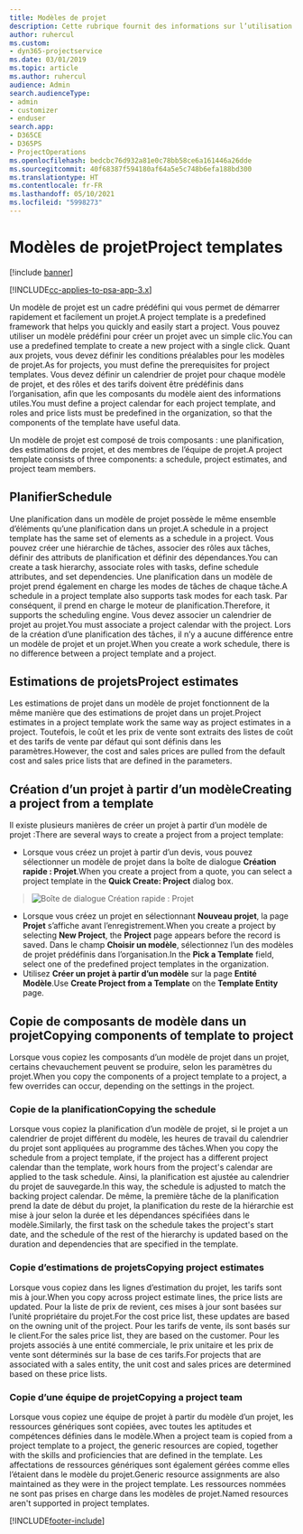 ```yaml
---
title: Modèles de projet
description: Cette rubrique fournit des informations sur l’utilisation des modèles de projet pour un paramétrage rapide de projet.
author: ruhercul
ms.custom:
- dyn365-projectservice
ms.date: 03/01/2019
ms.topic: article
ms.author: ruhercul
audience: Admin
search.audienceType:
- admin
- customizer
- enduser
search.app:
- D365CE
- D365PS
- ProjectOperations
ms.openlocfilehash: bedcbc76d932a81e0c78bb58ce6a161446a26dde
ms.sourcegitcommit: 40f68387f594180af64a5e5c748b6efa188bd300
ms.translationtype: HT
ms.contentlocale: fr-FR
ms.lasthandoff: 05/10/2021
ms.locfileid: "5998273"
---
```

# <a name="project-templates"></a><span data-ttu-id="314fd-103">Modèles de projet</span><span class="sxs-lookup"><span data-stu-id="314fd-103">Project templates</span></span> 

[!include [banner](../includes/psa-now-project-operations.md)]

[!INCLUDE[cc-applies-to-psa-app-3.x](../includes/cc-applies-to-psa-app-3x.md)]

<span data-ttu-id="314fd-104">Un modèle de projet est un cadre prédéfini qui vous permet de démarrer rapidement et facilement un projet.</span><span class="sxs-lookup"><span data-stu-id="314fd-104">A project template is a predefined framework that helps you quickly and easily start a project.</span></span> <span data-ttu-id="314fd-105">Vous pouvez utiliser un modèle prédéfini pour créer un projet avec un simple clic.</span><span class="sxs-lookup"><span data-stu-id="314fd-105">You can use a predefined template to create a new project with a single click.</span></span> <span data-ttu-id="314fd-106">Quant aux projets, vous devez définir les conditions préalables pour les modèles de projet.</span><span class="sxs-lookup"><span data-stu-id="314fd-106">As for projects, you must define the prerequisites for project templates.</span></span> <span data-ttu-id="314fd-107">Vous devez définir un calendrier de projet pour chaque modèle de projet, et des rôles et des tarifs doivent être prédéfinis dans l’organisation, afin que les composants du modèle aient des informations utiles.</span><span class="sxs-lookup"><span data-stu-id="314fd-107">You must define a project calendar for each project template, and roles and price lists must be predefined in the organization, so that the components of the template have useful data.</span></span>

<span data-ttu-id="314fd-108">Un modèle de projet est composé de trois composants : une planification, des estimations de projet, et des membres de l’équipe de projet.</span><span class="sxs-lookup"><span data-stu-id="314fd-108">A project template consists of three components: a schedule, project estimates, and project team members.</span></span>

## <a name="schedule"></a><span data-ttu-id="314fd-109">Planifier</span><span class="sxs-lookup"><span data-stu-id="314fd-109">Schedule</span></span>

<span data-ttu-id="314fd-110">Une planification dans un modèle de projet possède le même ensemble d’éléments qu’une planification dans un projet.</span><span class="sxs-lookup"><span data-stu-id="314fd-110">A schedule in a project template has the same set of elements as a schedule in a project.</span></span> <span data-ttu-id="314fd-111">Vous pouvez créer une hiérarchie de tâches, associer des rôles aux tâches, définir des attributs de planification et définir des dépendances.</span><span class="sxs-lookup"><span data-stu-id="314fd-111">You can create a task hierarchy, associate roles with tasks, define schedule attributes, and set dependencies.</span></span> <span data-ttu-id="314fd-112">Une planification dans un modèle de projet prend également en charge les modes de tâches de chaque tâche.</span><span class="sxs-lookup"><span data-stu-id="314fd-112">A schedule in a project template also supports task modes for each task.</span></span> <span data-ttu-id="314fd-113">Par conséquent, il prend en charge le moteur de planification.</span><span class="sxs-lookup"><span data-stu-id="314fd-113">Therefore, it supports the scheduling engine.</span></span> <span data-ttu-id="314fd-114">Vous devez associer un calendrier de projet au projet.</span><span class="sxs-lookup"><span data-stu-id="314fd-114">You must associate a project calendar with the project.</span></span> <span data-ttu-id="314fd-115">Lors de la création d’une planification des tâches, il n’y a aucune différence entre un modèle de projet et un projet.</span><span class="sxs-lookup"><span data-stu-id="314fd-115">When you create a work schedule, there is no difference between a project template and a project.</span></span>

## <a name="project-estimates"></a><span data-ttu-id="314fd-116">Estimations de projets</span><span class="sxs-lookup"><span data-stu-id="314fd-116">Project estimates</span></span>

<span data-ttu-id="314fd-117">Les estimations de projet dans un modèle de projet fonctionnent de la même manière que des estimations de projet dans un projet.</span><span class="sxs-lookup"><span data-stu-id="314fd-117">Project estimates in a project template work the same way as project estimates in a project.</span></span> <span data-ttu-id="314fd-118">Toutefois, le coût et les prix de vente sont extraits des listes de coût et des tarifs de vente par défaut qui sont définis dans les paramètres.</span><span class="sxs-lookup"><span data-stu-id="314fd-118">However, the cost and sales prices are pulled from the default cost and sales price lists that are defined in the parameters.</span></span>

## <a name="creating-a-project-from-a-template"></a><span data-ttu-id="314fd-119">Création d’un projet à partir d’un modèle</span><span class="sxs-lookup"><span data-stu-id="314fd-119">Creating a project from a template</span></span>
 
<span data-ttu-id="314fd-120">Il existe plusieurs manières de créer un projet à partir d’un modèle de projet :</span><span class="sxs-lookup"><span data-stu-id="314fd-120">There are several ways to create a project from a project template:</span></span>

- <span data-ttu-id="314fd-121">Lorsque vous créez un projet à partir d’un devis, vous pouvez sélectionner un modèle de projet dans la boîte de dialogue **Création rapide : Projet**.</span><span class="sxs-lookup"><span data-stu-id="314fd-121">When you create a project from a quote, you can select a project template in the **Quick Create: Project** dialog box.</span></span>

> ![Boîte de dialogue Création rapide : Projet](media/project-11.png)

- <span data-ttu-id="314fd-123">Lorsque vous créez un projet en sélectionnant **Nouveau projet**, la page **Projet** s’affiche avant l’enregistrement.</span><span class="sxs-lookup"><span data-stu-id="314fd-123">When you create a project by selecting **New Project**, the **Project** page appears before the record is saved.</span></span> <span data-ttu-id="314fd-124">Dans le champ **Choisir un modèle**, sélectionnez l’un des modèles de projet prédéfinis dans l’organisation.</span><span class="sxs-lookup"><span data-stu-id="314fd-124">In the **Pick a Template** field, select one of the predefined project templates in the organization.</span></span>
- <span data-ttu-id="314fd-125">Utilisez **Créer un projet à partir d’un modèle** sur la page **Entité Modèle**.</span><span class="sxs-lookup"><span data-stu-id="314fd-125">Use **Create Project from a Template** on the **Template Entity** page.</span></span>

## <a name="copying-components-of-template-to-project"></a><span data-ttu-id="314fd-126">Copie de composants de modèle dans un projet</span><span class="sxs-lookup"><span data-stu-id="314fd-126">Copying components of template to project</span></span>

<span data-ttu-id="314fd-127">Lorsque vous copiez les composants d’un modèle de projet dans un projet, certains chevauchement peuvent se produire, selon les paramètres du projet.</span><span class="sxs-lookup"><span data-stu-id="314fd-127">When you copy the components of a project template to a project, a few overrides can occur, depending on the settings in the project.</span></span>

### <a name="copying-the-schedule"></a><span data-ttu-id="314fd-128">Copie de la planification</span><span class="sxs-lookup"><span data-stu-id="314fd-128">Copying the schedule</span></span>

<span data-ttu-id="314fd-129">Lorsque vous copiez la planification d’un modèle de projet, si le projet a un calendrier de projet différent du modèle, les heures de travail du calendrier du projet sont appliquées au programme des tâches.</span><span class="sxs-lookup"><span data-stu-id="314fd-129">When you copy the schedule from a project template, if the project has a different project calendar than the template, work hours from the project's calendar are applied to the task schedule.</span></span> <span data-ttu-id="314fd-130">Ainsi, la planification est ajustée au calendrier du projet de sauvegarde.</span><span class="sxs-lookup"><span data-stu-id="314fd-130">In this way, the schedule is adjusted to match the backing project calendar.</span></span> <span data-ttu-id="314fd-131">De même, la première tâche de la planification prend la date de début du projet, la planification du reste de la hiérarchie est mise à jour selon la durée et les dépendances spécifiées dans le modèle.</span><span class="sxs-lookup"><span data-stu-id="314fd-131">Similarly, the first task on the schedule takes the project's start date, and the schedule of the rest of the hierarchy is updated based on the duration and dependencies that are specified in the template.</span></span> 

### <a name="copying-project-estimates"></a><span data-ttu-id="314fd-132">Copie d’estimations de projets</span><span class="sxs-lookup"><span data-stu-id="314fd-132">Copying project estimates</span></span> 

<span data-ttu-id="314fd-133">Lorsque vous copiez dans les lignes d’estimation du projet, les tarifs sont mis à jour.</span><span class="sxs-lookup"><span data-stu-id="314fd-133">When you copy across project estimate lines, the price lists are updated.</span></span> <span data-ttu-id="314fd-134">Pour la liste de prix de revient, ces mises à jour sont basées sur l’unité propriétaire du projet.</span><span class="sxs-lookup"><span data-stu-id="314fd-134">For the cost price list, these updates are based on the owning unit of the project.</span></span> <span data-ttu-id="314fd-135">Pour les tarifs de vente, ils sont basés sur le client.</span><span class="sxs-lookup"><span data-stu-id="314fd-135">For the sales price list, they are based on the customer.</span></span> <span data-ttu-id="314fd-136">Pour les projets associés à une entité commerciale, le prix unitaire et les prix de vente sont déterminés sur la base de ces tarifs.</span><span class="sxs-lookup"><span data-stu-id="314fd-136">For projects that are associated with a sales entity, the unit cost and sales prices are determined based on these price lists.</span></span>

### <a name="copying-a-project-team"></a><span data-ttu-id="314fd-137">Copie d’une équipe de projet</span><span class="sxs-lookup"><span data-stu-id="314fd-137">Copying a project team</span></span>

<span data-ttu-id="314fd-138">Lorsque vous copiez une équipe de projet à partir du modèle d’un projet, les ressources génériques sont copiées, avec toutes les aptitudes et compétences définies dans le modèle.</span><span class="sxs-lookup"><span data-stu-id="314fd-138">When a project team is copied from a project template to a project, the generic resources are copied, together with the skills and proficiencies that are defined in the template.</span></span> <span data-ttu-id="314fd-139">Les affectations de ressources génériques sont également gérées comme elles l’étaient dans le modèle du projet.</span><span class="sxs-lookup"><span data-stu-id="314fd-139">Generic resource assignments are also maintained as they were in the project template.</span></span> <span data-ttu-id="314fd-140">Les ressources nommées ne sont pas prises en charge dans les modèles de projet.</span><span class="sxs-lookup"><span data-stu-id="314fd-140">Named resources aren't supported in project templates.</span></span>


[!INCLUDE[footer-include](../includes/footer-banner.md)]